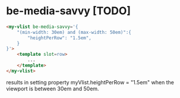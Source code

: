# be-media-savvy [TODO]


```html
<my-vlist be-media-savvy='{
    "(min-width: 30em) and (max-width: 50em)":{
        "heightPerRow": "1.5em",
    }
}'>
    <template slot=row>
        ...
    </template>
</my-vlist>
```

results in setting property myVlist.heightPerRow = "1.5em" when the viewport is between 30em and 50em.

